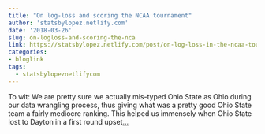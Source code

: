 ```yaml
---
title: "On log-loss and scoring the NCAA tournament"
author: 'statsbylopez.netlify.com'
date: '2018-03-26'
slug: on-logloss-and-scoring-the-nca
link: https://statsbylopez.netlify.com/post/on-log-loss-in-the-ncaa-tournament/
categories:
- bloglink
tags:
  - statsbylopeznetlifycom
---
```


To wit: We are pretty sure we actually mis-typed Ohio State as Ohio during our data wrangling process, thus giving what was a pretty good Ohio State team a fairly mediocre ranking. This helped us immensely when Ohio State lost to Dayton in a first round upset[... <i class="fas fa-external-link-alt"></i>](https://statsbylopez.netlify.com/post/on-log-loss-in-the-ncaa-tournament/)

